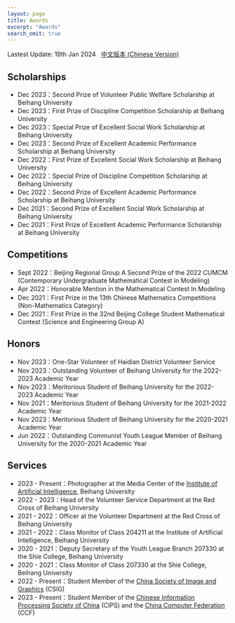 ```yaml
---
layout: page
title: Awards
excerpt: "Awards"
search_omit: true
---
```


Lastest Update: 19th Jan 2024 &nbsp; [中文版本 (Chinese Version)](https://sylvain-wei.github.io/file/awards-zh/)

## Scholarships

- Dec 2023：Second Prize of Volunteer Public Welfare Scholarship at Beihang University
- Dec 2023：First Prize of Discipline Competition Scholarship at Beihang University
- Dec 2023：Special Prize of Excellent Social Work Scholarship at Beihang University
- Dec 2023：Second Prize of Excellent Academic Performance Scholarship at Beihang University
- Dec 2022：First Prize of Excellent Social Work Scholarship at Beihang University
- Dec 2022：Special Prize of Discipline Competition Scholarship at Beihang University
- Dec 2022：Second Prize of Excellent Academic Performance Scholarship at Beihang University
- Dec 2021：Second Prize of Excellent Social Work Scholarship at Beihang University
- Dec 2021：First Prize of Excellent Academic Performance Scholarship at Beihang University

## Competitions

- Sept 2022：Beijing Regional Group A Second Prize of the 2022 CUMCM (Contemporary Undergraduate Mathematical Contest in Modeling)
- Apr 2022：Honorable Mention in the Mathematical Contest In Modeling
- Dec 2021：First Prize in the 13th Chinese Mathematics Competitions (Non-Mathematics Category)
- Dec 2021：First Prize in the 32nd Beijing College Student Mathematical Contest (Science and Engineering Group A)

## Honors

- Nov 2023：One-Star Volunteer of Haidian District Volunteer Service
- Nov 2023：Outstanding Volunteer of Beihang University for the 2022-2023 Academic Year
- Nov 2023：Meritorious Student of Beihang University for the 2022-2023 Academic Year
- Nov 2021：Meritorious Student of Beihang University for the 2021-2022 Academic Year
- Nov 2023：Meritorious Student of Beihang University for the 2020-2021 Academic Year
- Jun 2022：Outstanding Communist Youth League Member of Beihang University for the 2020-2021 Academic Year

## Services

- 2023 - Present：Photographer at the Media Center of the [Institute of Artificial Intelligence](https://iai.buaa.edu.cn), Beihang University
- 2022 - 2023：Head of the Volunteer Service Department at the Red Cross of Beihang University
- 2021 - 2022：Officer at the Volunteer Department at the Red Cross of Beihang University
- 2021 - 2022：Class Monitor of Class 204211 at the Institute of Artificial Intelligence, Beihang University
- 2020 - 2021：Deputy Secretary of the Youth League Branch 207330 at the Shie College, Beihang University
- 2020 - 2021：Class Monitor of Class 207330 at the Shie College, Beihang University
- 2022 - Present：Student Member of the [China Society of Image and Graphics](https://www.csig.org.cn) (CSIG)
- 2023 - Present：Student Member of the [Chinese Information Processing Society of China](https://www.cipsc.org.cn) (CIPS) and the [China Computer Federation](https://www.ccf.org.cn) (CCF)
